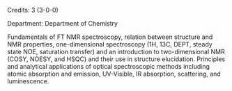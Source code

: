 Credits: 3 (3-0-0)

Department: Department of Chemistry

Fundamentals of FT NMR spectroscopy, relation between structure and NMR properties, one-dimensional spectroscopy (1H, 13C, DEPT, steady state NOE, saturation transfer) and an introduction to two-dimensional NMR (COSY, NOESY, and HSQC) and their use in structure elucidation. Principles and analytical applications of optical spectroscopic methods including atomic absorption and emission, UV-Visible, IR absorption, scattering, and luminescence.